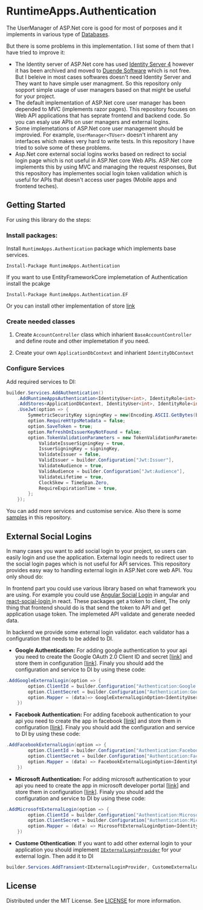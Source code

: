 # RuntimeApps.Authentication

The UserManager of ASP.Net core is good for most of porposes and it implements in various type of [Databases](https://github.com/dotnet/aspnetcore/tree/main/src/Identity#community-maintained-store-providers).

But there is some problems in this implementation. I list some of them that I have tried to improve it:

- The Identity server of ASP.Net core has used [Identity Server 4](https://github.com/IdentityServer/IdentityServer4) however it has been archived and moved to [Duende Software](https://github.com/duendesoftware) which is not free. But I beleive in most cases softwares doesn't need Identity Server and They want to have simple user managment. So this repository only sopport simple usage of user managers based on  that might be useful for your project.
- The default implementation of ASP.Net core user manager has been depended to MVC (implements razor pages). This repository focuses on Web API applications that has seprate frontend and backend code. So you can esaly use APIs on user managers and external logins.
- Some implemetations of ASP.Net core user management should be improvied. For example, `UserManager<TUser>` doesn't inharent any interfaces which makes very hard to write tests. In this repository I have tried to solve some of these problems.
- Asp.Net core external social logins works based on redirect to social login page which is not useful in ASP.Net core Web APIs. ASP.Net core implements this by using MVC and managing the request responses, But this repository has implementes social login token validation which is useful for APIs that doesn't access user pages (Mobile apps and frontend teches).

## Getting Started

For using this library do the steps:

### Install packages:

Install `RuntimeApps.Authentication` package which implements base services.

```Install-Package RuntimeApps.Authentication```

If you want to use EntityFrameworkCore implemetation of Authentication install the pcakge

```Install-Package RuntimeApps.Authentication.EF```

Or you can install other implementation of store [link](https://github.com/dotnet/aspnetcore/tree/main/src/Identity#community-maintained-store-providers)

### Create needed classes

1. Create `AccountController` class which inharient `BaseAccountController` and define route and other implemetation if you need.

2. Create your own `ApplicationDbContext` and inharient `IdentityDbContext`

### Configure Services

Add required services to DI:

```cs
builder.Services.AddAuthentication()
    .AddRuntimeAppsAuthentication<IdentityUser<int>, IdentityRole<int>, int>()
    .AddStores<ApplicationDbContext, IdentityUser<int>, IdentityRole<int>, int>()
    .UseJwt(option => {
        SymmetricSecurityKey signingKey = new(Encoding.ASCII.GetBytes(builder.Configuration["Jwt:Key"]));
        option.RequireHttpsMetadata = false;
        option.SaveToken = true;
        option.RefreshOnIssuerKeyNotFound = false;
        option.TokenValidationParameters = new TokenValidationParameters {
            ValidateIssuerSigningKey = true,
            IssuerSigningKey = signingKey,
            ValidateIssuer = false,
            ValidIssuer = builder.Configuration["Jwt:Issuer"],
            ValidateAudience = true,
            ValidAudience = builder.Configuration["Jwt:Audience"],
            ValidateLifetime = true,
            ClockSkew = TimeSpan.Zero,
            RequireExpirationTime = true,
        };
    });
```

You can add more services and customise service. Also there is some [samples](./Samples/) in this repository.

## External Social Logins

In many cases you want to add social login to your project, so users can easily login and use the application. External login needs to redirect user to the social login pages which is not useful for API services. This repository provides easy way to handling external login in ASP.Net core web API. You only shoud do:

In frontend part you could use various library based on what framework you are using. For example you could use [Angular Social Login](https://www.npmjs.com/package/@abacritt/angularx-social-login) in angular and [react-social-login
](https://www.npmjs.com/package/react-social-login) in react. These packages get a token to client, The only thing that frontend should do is that send the token to API and get application usage token. The implemeted API validate and generate needed data.

In backend we provide some external login validator. each validator has a configuration that needs to be added to DI.

- **Google Authentication:** For adding google authentication to your api you need to create the Google OAuth 2.0 Client ID and secret [[link](https://learn.microsoft.com/en-us/aspnet/core/security/authentication/social/google-logins?view=aspnetcore-6.0#create-the-google-oauth-20-client-id-and-secret)] and store them in configuration [[link](https://learn.microsoft.com/en-us/aspnet/core/security/authentication/social/google-logins?view=aspnetcore-6.0#store-the-google-client-id-and-secret)]. Finaly you should add the configuration and service to DI by using these code:

```cs
.AddGoogleExternalLogin(option => {
        option.ClientId = builder.Configuration["Authentication:Google:ClientId"];
        option.ClientSecret = builder.Configuration["Authentication:Google:ClientSecret"];
        option.Mapper = (data)=> GoogleExternalLoginOption<IdentityUser<int>>.UserIdentityMapper<IdentityUser<int>, int>(data);
    })
```

- **Facebook Authentication:** For adding facebook authentication to your api you need to create the app in facebook [[link](https://learn.microsoft.com/en-us/aspnet/core/security/authentication/social/facebook-logins?view=aspnetcore-6.0#create-the-app-in-facebook)] and store them in configuration [[link](https://learn.microsoft.com/en-us/aspnet/core/security/authentication/social/facebook-logins?view=aspnetcore-6.0#store-the-facebook-app-id-and-secret)]. Finaly you should add the configuration and service to DI by using these code:

```cs
.AddFacebookExternalLogin(option => {
        option.ClientId = builder.Configuration["Authentication:Facebook:AppId"];
        option.ClientSecret = builder.Configuration["Authentication:Facebook:AppSecret"];
        option.Mapper = (data) => FacebookExternalLoginOption<IdentityUser<int>>.UserIdentityMapper<IdentityUser<int>, int>(data);
    })
```

- **Microsoft Authentication:** For adding microsoft authentication to your api you need to create the app in microsoft developer portal [[link](https://learn.microsoft.com/en-us/aspnet/core/security/authentication/social/microsoft-logins?view=aspnetcore-6.0#create-the-app-in-microsoft-developer-portal)] and store them in configuration [[link](https://learn.microsoft.com/en-us/aspnet/core/security/authentication/social/microsoft-logins?view=aspnetcore-6.0#store-the-microsoft-client-id-and-secret)]. Finaly you should add the configuration and service to DI by using these code:

```cs
.AddMicrosoftExternalLogin(option => {
        option.ClientId = builder.Configuration["Authentication:Microsoft:ClientId"];
        option.ClientSecret = builder.Configuration["Authentication:Microsoft:ClientSecret"];
        option.Mapper = (data) => MicrosoftExternalLoginOption<IdentityUser<int>>.UserIdentityMapper<IdentityUser<int>, int>(data);
    })
```

- **Custome Othentication**: If you want to add other external login to your application you should implement [`IExternalLoginProvider`](RuntimeApps.Authentication/Interface/IExternalLoginProvider.cs) for your external login. Then add it to DI

```cs
builder.Services.AddTransient<IExternalLoginProvider, CustomeExternalLoginProvider>();
```

## License

Distributed under the MIT License. See [LICENSE](./LICENSE) for more information.
